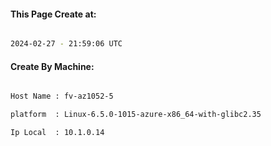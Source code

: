
   
#### This Page Create at:

```bash

2024-02-27 - 21:59:06 UTC

```

#### Create By Machine:

```bash

Host Name : fv-az1052-5

platform  : Linux-6.5.0-1015-azure-x86_64-with-glibc2.35

Ip Local  : 10.1.0.14

```

